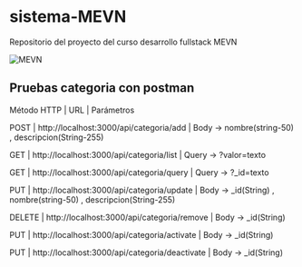 # sistema-MEVN
Repositorio del proyecto del curso desarrollo fullstack MEVN

![MEVN](https://miro.medium.com/max/1400/1*HgJ-L3_LdA8bR_I8pcMehQ.png)

## Pruebas categoria con postman

Método HTTP |   URL |   Parámetros

POST    |   http://localhost:3000/api/categoria/add |   Body -> nombre(string-50) , descripcion(String-255)

GET |   http://localhost:3000/api/categoria/list    |   Query -> ?valor=texto

GET |   http://localhost:3000/api/categoria/query   |   Query -> ?_id=texto

PUT |   http://localhost:3000/api/categoria/update  |   Body -> _id(String) , nombre(string-50) , descripcion(String-255)

DELETE  |   http://localhost:3000/api/categoria/remove  |   Body -> _id(String)

PUT |   http://localhost:3000/api/categoria/activate    |   Body -> _id(String)

PUT |   http://localhost:3000/api/categoria/deactivate  |   Body -> _id(String)
